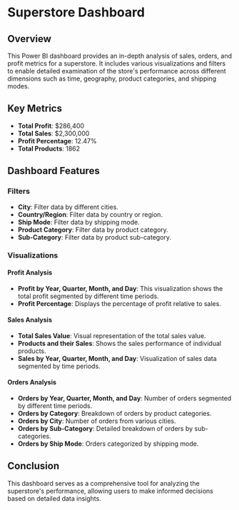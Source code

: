 # Superstore Dashboard

## Overview

This Power BI dashboard provides an in-depth analysis of sales, orders, and profit metrics for a superstore. It includes various visualizations and filters to enable detailed examination of the store's performance across different dimensions such as time, geography, product categories, and shipping modes.

## Key Metrics

- **Total Profit**: $286,400
- **Total Sales**: $2,300,000
- **Profit Percentage**: 12.47%
- **Total Products**: 1862

## Dashboard Features

### Filters

- **City**: Filter data by different cities.
- **Country/Region**: Filter data by country or region.
- **Ship Mode**: Filter data by shipping mode.
- **Product Category**: Filter data by product category.
- **Sub-Category**: Filter data by product sub-category.

### Visualizations

#### Profit Analysis

- **Profit by Year, Quarter, Month, and Day**: This visualization shows the total profit segmented by different time periods.
- **Profit Percentage**: Displays the percentage of profit relative to sales.

#### Sales Analysis

- **Total Sales Value**: Visual representation of the total sales value.
- **Products and their Sales**: Shows the sales performance of individual products.
- **Sales by Year, Quarter, Month, and Day**: Visualization of sales data segmented by time periods.

#### Orders Analysis

- **Orders by Year, Quarter, Month, and Day**: Number of orders segmented by different time periods.
- **Orders by Category**: Breakdown of orders by product categories.
- **Orders by City**: Number of orders from various cities.
- **Orders by Sub-Category**: Detailed breakdown of orders by sub-categories.
- **Orders by Ship Mode**: Orders categorized by shipping mode.

## Conclusion

This dashboard serves as a comprehensive tool for analyzing the superstore's performance, allowing users to make informed decisions based on detailed data insights. 



